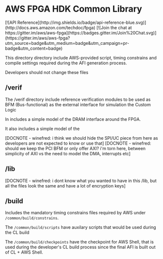 # AWS FPGA HDK Common Library
<span style="display: inline-block;">
[![API Reference](http://img.shields.io/badge/api-reference-blue.svg)](http://docs.aws.amazon.com/techdoc/fpga)
[![Join the chat at https://gitter.im/aws/aws-fpga](https://badges.gitter.im/Join%20Chat.svg)](https://gitter.im/aws/aws-fpga?utm_source=badge&utm_medium=badge&utm_campaign=pr-badge&utm_content=badge)

This directory directory include AWS-provided script, timing constrains and compile settings required during the AFI generation process. 

Developers should not change these files

## /verif 

The /verif directory include reference verification modules to be used as BFM (Bus-functional) as the external interface for simulation the Custom Logic

In includes a simple model of the DRAM interface around the FPGA.

It also includes a simple model of the 

[DOCNOTE - winefred: i think we should hide the SPI/UC piece from here as developers are not expected to know or use that]
[DOCNOTE - winefred: should we keep the PCI BFM or only offer AXI? i'm torn here,  between simplicity of AXI vs the need to model the DMA, interrupts etc]

## /lib 

[DOCNOTE - winefred: i dont know what you wanted to have in this /lib, but all the files look the same and have a lot of encryption keys]

## /build

Includes the mandatory timing constrains files required by AWS under `/common/build/constrains`.

The `/common/build/scripts` have auxilary scripts that would be used during the CL build

The `/common/build/checkpoints` have the checkpoint for AWS Shell, that is used during the developer's CL build process since the final AFI is built out of CL + AWS Shell.


